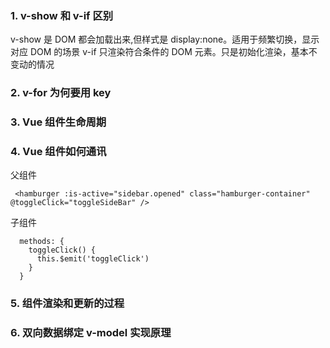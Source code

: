 ### 1. v-show 和 v-if 区别

v-show 是 DOM 都会加载出来,但样式是 display:none。适用于频繁切换，显示对应 DOM 的场景
v-if 只渲染符合条件的 DOM 元素。只是初始化渲染，基本不变动的情况

### 2. v-for 为何要用 key

### 3. Vue 组件生命周期

### 4. Vue 组件如何通讯

父组件

```
 <hamburger :is-active="sidebar.opened" class="hamburger-container" @toggleClick="toggleSideBar" />
```

子组件

```
  methods: {
    toggleClick() {
      this.$emit('toggleClick')
    }
  }
```

### 5. 组件渲染和更新的过程

### 6. 双向数据绑定 v-model 实现原理
